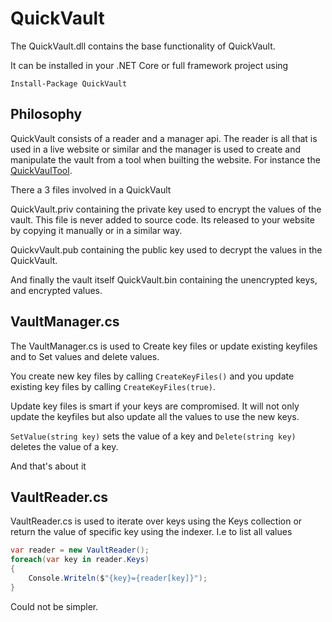 ﻿# QuickVault

The QuickVault.dll contains the base functionality of QuickVault.

It can be installed in your .NET Core or full framework project using

```
Install-Package QuickVault
```

## Philosophy

QuickVault consists of a reader and a manager api. The reader is all that is 
used in a live website or similar and the manager is used to create and manipulate 
the vault from a tool when builting the website. For instance the [QuickVaulTool](Tool/QuickVaultTool/Readme.md).

There a 3 files involved in a QuickVault

QuickVault.priv containing the private key used to encrypt the values of the vault. This file is never added
to source code. Its released to your website by copying it manually or in a similar way.

QuickvVault.pub containing the public key used to decrypt the values in the QuickVault.

And finally the vault itself QuickVault.bin containing the unencrypted keys, and encrypted values.

## VaultManager.cs

The VaultManager.cs is used to Create key files or update existing keyfiles and to Set values and delete values.

You create new key files by calling `CreateKeyFiles()` and you update existing key files by calling `CreateKeyFiles(true)`.

Update key files is smart if your keys are compromised. It will not only update the keyfiles but also update all the values to use the new keys.

`SetValue(string key)` sets the value of a key and `Delete(string key)` deletes the value of a key.

And that's about it

## VaultReader.cs

VaultReader.cs is used to iterate over keys using the Keys collection or return the value of specific key using the
indexer. I.e to list all values

```csharp
var reader = new VaultReader();
foreach(var key in reader.Keys)
{
	Console.Writeln($"{key}={reader[key]}");
}
```

Could not be simpler.


